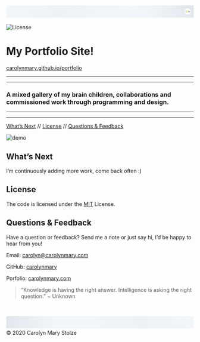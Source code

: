![header](./assets/images/cm_header.png)

<!-- Badges: MAY NEED TO ADJUST LICENSE BADGE URL -->
![License](https://img.shields.io/badge/License-MIT-green) </br>

<!-- ![logo](pathToFileHere) -->
# My Portfolio Site!   
[carolynmary.github.io/portfolio](https://carolynmary.github.io/portfolio/)
 
- - -
- - -
### A mixed gallery of my brain children, collaborations and commissioned work through programming and design.
- - -
- - -

<!-- TOC -->
[What’s Next](#whats-next) // [License](#license) // [Questions & Feedback](#questions-feedback) 

![demo](./assets/images/portfolio-snapshot.png)

## What’s Next

I’m continuously adding more work, come back often :) 

## License
    
The code is licensed under the [MIT](https://choosealicense.com/licenses/mit/) License.
  
## Questions & Feedback
  
Have a question or feedback? Send me a note or just say hi, I’d be happy to hear from you!
  
Email: carolyn@carolynmary.com </br>
  
GitHub: [carolynmary](https://github.com/carolynmary) </br>
  
Porfolio: [carolynmary.com](https://carolynmary.com) 
  
> “Knowledge is having the right answer. Intelligence is asking the right question.” ~ Unknown
  
</br>

![footer](./assets/images/cm_footer.png)
© 2020 Carolyn Mary Stolze